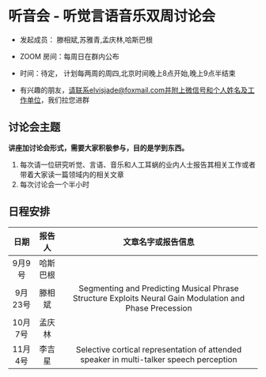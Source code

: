 # 听音会 - 听觉言语音乐双周讨论会 

* 发起成员： 滕相斌,苏雅青,孟庆林,哈斯巴根

* ZOOM 房间：每周日在群内公布

* 时间：待定， 计划每两周的周四,北京时间晚上8点开始,晚上9点半结束	

* 有兴趣的朋友，请联系elvisjade@foxmail.com并附上微信号和个人姓名及工作单位，我们拉您进群

## 讨论会主题
**讲座加讨论会形式，需要大家积极参与，目的是学到东西。**

1. 每次请一位研究听觉、言语、音乐和人工耳蜗的业内人士报告其相关工作或者带着大家读一篇领域内的相关文章
2. 每次讨论会一个半小时

## 日程安排
|日期 | 报告人 | 文章名字或报告信息|
| :---: | :---: | :---: | 
| 9月9号 |  哈斯巴根 |  |  
| 9月23号 | 滕相斌  | Segmenting and Predicting Musical Phrase Structure Exploits Neural Gain Modulation and Phase Precession  |  
| 10月7号 |  孟庆林 |  |  
| 11月4号 | 李吉星  | Selective cortical representation of attended speaker in multi-talker speech perception  |  
